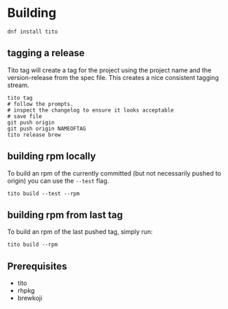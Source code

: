 # Building

```
dnf install tito
```

## tagging a release

Tito tag will create a tag for the project using the project name and the
version-release from the spec file. This creates a nice consistent tagging
stream.

```
tito tag
# follow the prompts.
# inspect the changelog to ensure it looks acceptable
# save file
git push origin
git push origin NAMEOFTAG
tito release brew
```

## building rpm locally

To build an rpm of the currently committed (but not necessarily pushed
to origin) you can use the `--test` flag.

```
tito build --test --rpm
```

## building rpm from last tag

To build an rpm of the last pushed tag, simply run:

```
tito build --rpm
```

## Prerequisites

* tito
* rhpkg
* brewkoji
